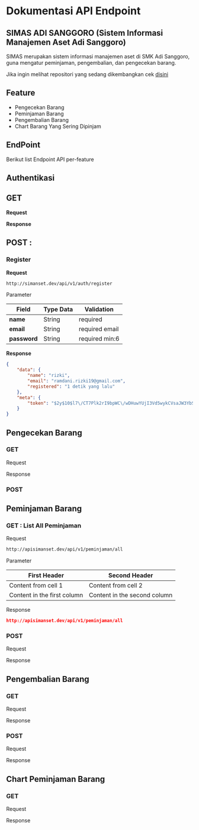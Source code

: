 # Dokumentasi API Endpoint

## SIMAS ADI SANGGORO (Sistem Informasi Manajemen Aset Adi Sanggoro) 

SIMAS merupakan sistem informasi manajemen aset di SMK Adi Sanggoro, guna mengatur peminjaman,  pengembalian, dan pengecekan barang.

Jika ingin melihat repositori yang sedang dikembangkan cek [disini](https://github.com/ramdanix/dokumentasi_rest_api/blob/master/REPOSITORIES.md)

## Feature

- Pengecekan Barang
- Peminjaman Barang
- Pengembalian Barang
- Chart Barang Yang Sering Dipinjam

## EndPoint

Berikut list Endpoint API per-feature

## Authentikasi

## GET

**Request**

**Response**

## POST : 
### Register

**Request**

``` bash
http://simanset.dev/api/v1/auth/register
```

Parameter

Field | Type Data | Validation
------------ | ------------- | -------------
**name** | String | required
**email** | String | required email
**password** | String | required min:6

**Response**

``` json
{
    "data": {
        "name": "rizki",
        "email": "ramdani.rizki19@gmail.com",
        "registered": "1 detik yang lalu"
    },
    "meta": {
        "token": "$2y$10$l7\/CT7Plk2rI9bpWC\/wDHuwYUjI3Vd5wykCVsaJW3YbSj\/k46u01G"
    }
}
```

## Pengecekan Barang

### GET

Request

Response

### POST

## Peminjaman Barang

### GET : List All Peminjaman

Request

``` bash
http://apisimanset.dev/api/v1/peminjaman/all
```

Parameter

First Header | Second Header
------------ | -------------
Content from cell 1 | Content from cell 2
Content in the first column | Content in the second column

Response

``` json
http://apisimanset.dev/api/v1/peminjaman/all
```

### POST

Request

Response

## Pengembalian Barang

### GET

Request

Response

### POST

Request

Response

## Chart Peminjaman Barang

### GET

Request

Response